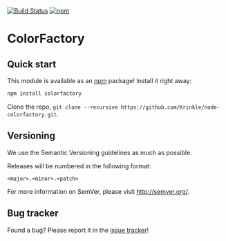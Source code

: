 [![Build Status](https://travis-ci.org/Krinkle/node-colorfactory.svg?branch=master)](https://travis-ci.org/Krinkle/node-colorfactory) [![npm](https://img.shields.io/npm/v/colorfactory.svg?style=flat)](https://www.npmjs.com/package/colorfactory)

ColorFactory
=================

Quick start
----------

This module is available as an [npm](http://npmjs.org/) package! Install it right away:
```bash
npm install colorfactory
```

Clone the repo, `git clone --recursive https://github.com/Krinkle/node-colorfactory.git`.

Versioning
----------

We use the Semantic Versioning guidelines as much as possible.

Releases will be numbered in the following format:

`<major>.<minor>.<patch>`

For more information on SemVer, please visit http://semver.org/.

Bug tracker
-----------

Found a bug? Please report it in the [issue tracker](https://github.com/Krinkle/node-colorfactory/issues)!
